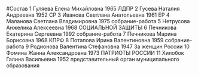 #Состав
1 Гуляева Елена Михайловна 1965 ЛДПР
2 Гусева Наталия Андреевна 1952 СР
3 Иванова Светлана Анатольевна 1961 ЕР
4 Маланова Светлана Владимировна 1975 собрание-работа
5 Нетрусова Анжелика Алексеевна 1968 СОЦИАЛЬНОЙ ЗАЩИТЫ
6 Печникова Екатерина Сергеевна 1992 собрание-работа
7 Печникова Марина Борисовна 1968 КПРФ
8 Потапова Ирина Валентиновна 1959 собрание-работа
9 Родионова Валентина Стефановна 1947 За женщин России
10 Фомина Жанна Александровна 1973 ПАТРИОТЫ РОССИИ
11 Хилобок Галина Васильевна 1952 представительный орган муниципального образования
